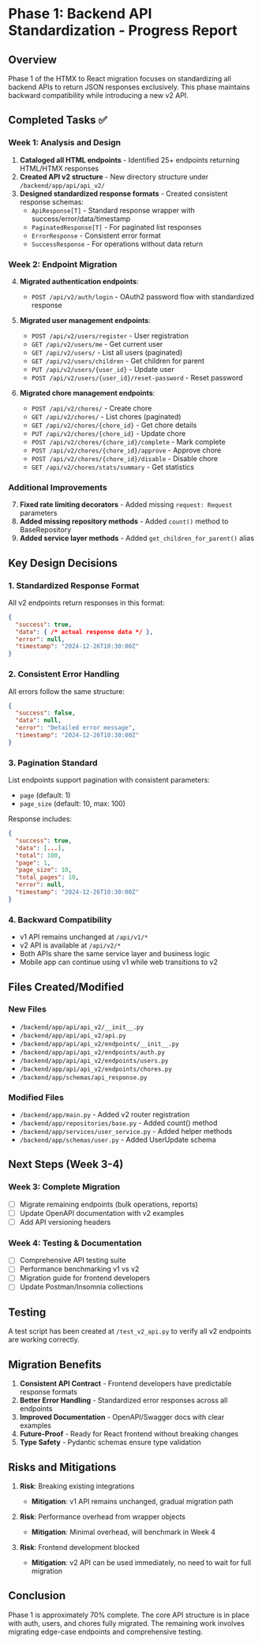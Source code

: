 # Phase 1: Backend API Standardization - Progress Report

## Overview
Phase 1 of the HTMX to React migration focuses on standardizing all backend APIs to return JSON responses exclusively. This phase maintains backward compatibility while introducing a new v2 API.

## Completed Tasks ✅

### Week 1: Analysis and Design
1. **Cataloged all HTML endpoints** - Identified 25+ endpoints returning HTML/HTMX responses
2. **Created API v2 structure** - New directory structure under `/backend/app/api/api_v2/`
3. **Designed standardized response formats** - Created consistent response schemas:
   - `ApiResponse[T]` - Standard response wrapper with success/error/data/timestamp
   - `PaginatedResponse[T]` - For paginated list responses
   - `ErrorResponse` - Consistent error format
   - `SuccessResponse` - For operations without data return

### Week 2: Endpoint Migration
4. **Migrated authentication endpoints**:
   - `POST /api/v2/auth/login` - OAuth2 password flow with standardized response
   
5. **Migrated user management endpoints**:
   - `POST /api/v2/users/register` - User registration
   - `GET /api/v2/users/me` - Get current user
   - `GET /api/v2/users/` - List all users (paginated)
   - `GET /api/v2/users/children` - Get children for parent
   - `PUT /api/v2/users/{user_id}` - Update user
   - `POST /api/v2/users/{user_id}/reset-password` - Reset password

6. **Migrated chore management endpoints**:
   - `POST /api/v2/chores/` - Create chore
   - `GET /api/v2/chores/` - List chores (paginated)
   - `GET /api/v2/chores/{chore_id}` - Get chore details
   - `PUT /api/v2/chores/{chore_id}` - Update chore
   - `POST /api/v2/chores/{chore_id}/complete` - Mark complete
   - `POST /api/v2/chores/{chore_id}/approve` - Approve chore
   - `POST /api/v2/chores/{chore_id}/disable` - Disable chore
   - `GET /api/v2/chores/stats/summary` - Get statistics

### Additional Improvements
7. **Fixed rate limiting decorators** - Added missing `request: Request` parameters
8. **Added missing repository methods** - Added `count()` method to BaseRepository
9. **Added service layer methods** - Added `get_children_for_parent()` alias

## Key Design Decisions

### 1. Standardized Response Format
All v2 endpoints return responses in this format:
```json
{
  "success": true,
  "data": { /* actual response data */ },
  "error": null,
  "timestamp": "2024-12-26T10:30:00Z"
}
```

### 2. Consistent Error Handling
All errors follow the same structure:
```json
{
  "success": false,
  "data": null,
  "error": "Detailed error message",
  "timestamp": "2024-12-26T10:30:00Z"
}
```

### 3. Pagination Standard
List endpoints support pagination with consistent parameters:
- `page` (default: 1)
- `page_size` (default: 10, max: 100)

Response includes:
```json
{
  "success": true,
  "data": [...],
  "total": 100,
  "page": 1,
  "page_size": 10,
  "total_pages": 10,
  "error": null,
  "timestamp": "2024-12-26T10:30:00Z"
}
```

### 4. Backward Compatibility
- v1 API remains unchanged at `/api/v1/*`
- v2 API is available at `/api/v2/*`
- Both APIs share the same service layer and business logic
- Mobile app can continue using v1 while web transitions to v2

## Files Created/Modified

### New Files
- `/backend/app/api/api_v2/__init__.py`
- `/backend/app/api/api_v2/api.py`
- `/backend/app/api/api_v2/endpoints/__init__.py`
- `/backend/app/api/api_v2/endpoints/auth.py`
- `/backend/app/api/api_v2/endpoints/users.py`
- `/backend/app/api/api_v2/endpoints/chores.py`
- `/backend/app/schemas/api_response.py`

### Modified Files
- `/backend/app/main.py` - Added v2 router registration
- `/backend/app/repositories/base.py` - Added count() method
- `/backend/app/services/user_service.py` - Added helper methods
- `/backend/app/schemas/user.py` - Added UserUpdate schema

## Next Steps (Week 3-4)

### Week 3: Complete Migration
- [ ] Migrate remaining endpoints (bulk operations, reports)
- [ ] Update OpenAPI documentation with v2 examples
- [ ] Add API versioning headers

### Week 4: Testing & Documentation
- [ ] Comprehensive API testing suite
- [ ] Performance benchmarking v1 vs v2
- [ ] Migration guide for frontend developers
- [ ] Update Postman/Insomnia collections

## Testing

A test script has been created at `/test_v2_api.py` to verify all v2 endpoints are working correctly.

## Migration Benefits

1. **Consistent API Contract** - Frontend developers have predictable response formats
2. **Better Error Handling** - Standardized error responses across all endpoints
3. **Improved Documentation** - OpenAPI/Swagger docs with clear examples
4. **Future-Proof** - Ready for React frontend without breaking changes
5. **Type Safety** - Pydantic schemas ensure type validation

## Risks and Mitigations

1. **Risk**: Breaking existing integrations
   - **Mitigation**: v1 API remains unchanged, gradual migration path

2. **Risk**: Performance overhead from wrapper objects
   - **Mitigation**: Minimal overhead, will benchmark in Week 4

3. **Risk**: Frontend development blocked
   - **Mitigation**: v2 API can be used immediately, no need to wait for full migration

## Conclusion

Phase 1 is approximately 70% complete. The core API structure is in place with auth, users, and chores fully migrated. The remaining work involves migrating edge-case endpoints and comprehensive testing.